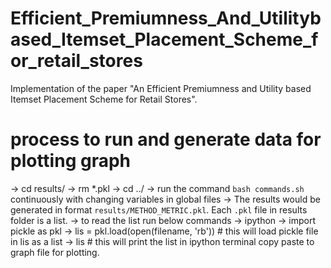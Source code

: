 # Efficient_Premiumness_And_Utilitybased_Itemset_Placement_Scheme_for_retail_stores
Implementation of the paper "An Efficient Premiumness and Utility based Itemset Placement Scheme for Retail Stores".


# process to run and generate data for plotting graph

-> cd results/
-> rm \*.pkl
-> cd ../
-> run the command `bash commands.sh` continuously with changing variables in global files
-> The results would be generated in format `results/METHOD_METRIC.pkl`. Each `.pkl` file in results folder is a list.
-> to read the list run below commands
-> ipython
-> import pickle as pkl
-> lis = pkl.load(open(filename, 'rb')) # this will load pickle file in lis as a list
-> lis # this will print the list in ipython terminal copy paste to graph file for plotting.

